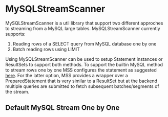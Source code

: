 # MySQLStreamScanner

MySQLStreamScanner is a util library that support two different approches to streaming from a MySQL large tables. MySQLStreamScanner currently supports:

1. Reading rows of a SELECT query from MySQL database one by one 
2. Batch reading rows using LIMIT 


Using MySQLStreamScanner can be used to setup Statement instances or ResultSets to support both methods. To support the builtin MySQL method to stream rows one by one MSS configures the statement as suggested [here](https://dev.mysql.com/doc/connector-j/5.1/en/connector-j-reference-implementation-notes.html). For the latter option, MSS provides a wrapper over a PreparedStatement that is very similar to a ResultSet but at the backend multiple queries are submitted to fetch subsequent batches/segments of the stream.

## Default MySQL Stream One by One
